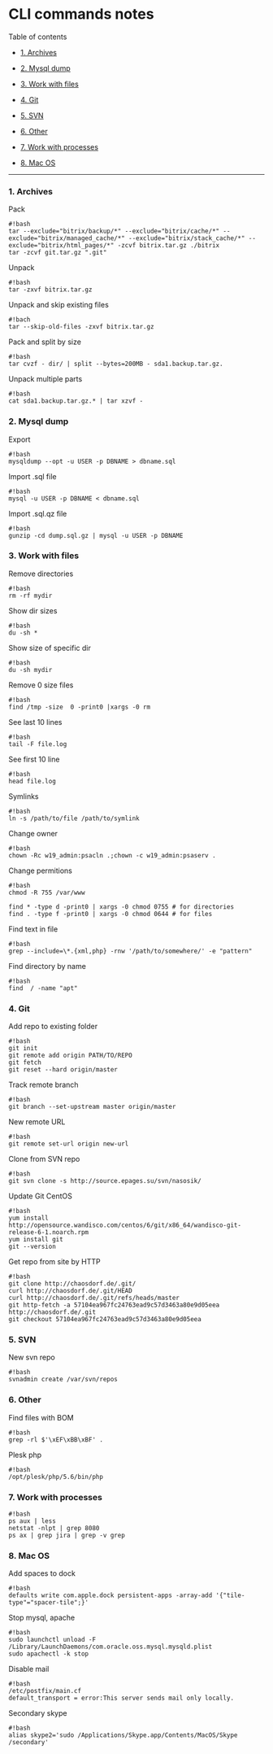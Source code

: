 # CLI commands notes

Table of contents

* [1. Archives](#markdown-header-1-archives)

* [2. Mysql dump](#markdown-header-2-mysql-dump)

* [3. Work with files](#markdown-header-2-mysql-dump)

* [4. Git](#markdown-header-4-git)

* [5. SVN](#markdown-header-5-svn)

* [6. Other](#markdown-header-6-other)

* [7. Work with processes](#markdown-header-7-work-with-processes)

* [8. Mac OS](#markdown-header-8-mac-os)

- - -

### 1. Archives
Pack
```
#!bash
tar --exclude="bitrix/backup/*" --exclude="bitrix/cache/*" --exclude="bitrix/managed_cache/*" --exclude="bitrix/stack_cache/*" --exclude="bitrix/html_pages/*" -zcvf bitrix.tar.gz ./bitrix
tar -zcvf git.tar.gz ".git"
```
Unpack
```
#!bash
tar -zxvf bitrix.tar.gz
```
Unpack and skip existing files
```
#!bach
tar --skip-old-files -zxvf bitrix.tar.gz
```
Pack and split by size
```
#!bash
tar cvzf - dir/ | split --bytes=200MB - sda1.backup.tar.gz.
```
Unpack multiple parts
```
#!bash
cat sda1.backup.tar.gz.* | tar xzvf -
```

### 2. Mysql dump
Export
```
#!bash
mysqldump --opt -u USER -p DBNAME > dbname.sql
```
Import .sql file
```
#!bash
mysql -u USER -p DBNAME < dbname.sql
```
Import .sql.qz file
```
#!bash
gunzip -cd dump.sql.gz | mysql -u USER -p DBNAME
```

### 3. Work with files
Remove directories
```
#!bash
rm -rf mydir
```
Show dir sizes
```
#!bash
du -sh *
```
Show size of specific dir
```
#!bash
du -sh mydir
```
Remove 0 size files
```
#!bash
find /tmp -size  0 -print0 |xargs -0 rm
```
See last 10 lines
```
#!bash
tail -F file.log
```
See first 10 line
```
#!bash
head file.log
```
Symlinks
```
#!bash
ln -s /path/to/file /path/to/symlink
```
Change owner
```
#!bash
chown -Rc w19_admin:psacln .;chown -c w19_admin:psaserv .
```
Change permitions
```
#!bash
chmod -R 755 /var/www

find * -type d -print0 | xargs -0 chmod 0755 # for directories
find . -type f -print0 | xargs -0 chmod 0644 # for files
```
Find text in file
```
#!bash
grep --include=\*.{xml,php} -rnw '/path/to/somewhere/' -e "pattern"
```
Find directory by name
```
#!bash
find  / -name "apt"
```

### 4. Git
Add repo to existing folder
```
#!bash
git init
git remote add origin PATH/TO/REPO
git fetch
git reset --hard origin/master
```
Track remote branch
```
#!bash
git branch --set-upstream master origin/master
```
New remote URL
```
#!bash
git remote set-url origin new-url
```
Clone from SVN repo
```
#!bash
git svn clone -s http://source.epages.su/svn/nasosik/
```
Update Git CentOS
```
#!bash
yum install http://opensource.wandisco.com/centos/6/git/x86_64/wandisco-git-release-6-1.noarch.rpm
yum install git
git --version
```
Get repo from site by HTTP
```
#!bash
git clone http://chaosdorf.de/.git/
curl http://chaosdorf.de/.git/HEAD
curl http://chaosdorf.de/.git/refs/heads/master
git http-fetch -a 57104ea967fc24763ead9c57d3463a80e9d05eea http://chaosdorf.de/.git
git checkout 57104ea967fc24763ead9c57d3463a80e9d05eea
```

### 5. SVN
New svn repo
```
#!bash
svnadmin create /var/svn/repos
```

### 6. Other
Find files with BOM
```
#!bash
grep -rl $'\xEF\xBB\xBF' .
```
Plesk php
```
#!bash
/opt/plesk/php/5.6/bin/php
```

### 7. Work with processes
```
#!bash
ps aux | less
netstat -nlpt | grep 8080
ps ax | grep jira | grep -v grep
```

### 8. Mac OS
Add spaces to dock
```
#!bash
defaults write com.apple.dock persistent-apps -array-add '{"tile-type"="spacer-tile";}'
```
Stop mysql, apache
```
#!bash
sudo launchctl unload -F /Library/LaunchDaemons/com.oracle.oss.mysql.mysqld.plist
sudo apachectl -k stop
```
Disable mail
```
#!bash
/etc/postfix/main.cf
default_transport = error:This server sends mail only locally.
```
Secondary skype
```
#!bash
alias skype2='sudo /Applications/Skype.app/Contents/MacOS/Skype /secondary'
```